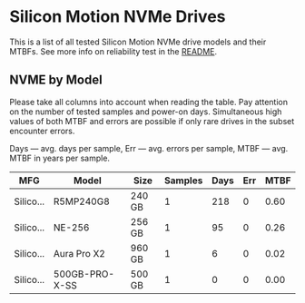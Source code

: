 Silicon Motion NVMe Drives
==========================

This is a list of all tested Silicon Motion NVMe drive models and their MTBFs. See more
info on reliability test in the [README](https://github.com/bsdhw/SMART).

NVME by Model
------------

Please take all columns into account when reading the table. Pay attention on the
number of tested samples and power-on days. Simultaneous high values of both MTBF
and errors are possible if only rare drives in the subset encounter errors.

Days — avg. days per sample,
Err  — avg. errors per sample,
MTBF — avg. MTBF in years per sample.

| MFG       | Model              | Size   | Samples | Days  | Err   | MTBF   |
|-----------|--------------------|--------|---------|-------|-------|--------|
| Silico... | R5MP240G8          | 240 GB | 1       | 218   | 0     | 0.60   |
| Silico... | NE-256             | 256 GB | 1       | 95    | 0     | 0.26   |
| Silico... | Aura Pro X2        | 960 GB | 1       | 6     | 0     | 0.02   |
| Silico... | 500GB-PRO-X-SS     | 500 GB | 1       | 0     | 0     | 0.00   |
